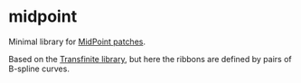 # midpoint
Minimal library for [MidPoint patches](https://arxiv.org/abs/2002.11212).

Based on the [Transfinite library](https://github.com/salvipeter/transfinite/),
but here the ribbons are defined by pairs of B-spline curves.

